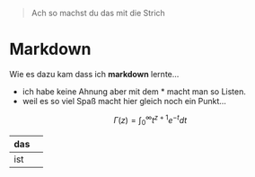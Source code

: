 > Ach so machst du das mit die Strich
 # Markdown
 Wie es dazu kam dass ich **markdown** lernte...
* ich habe keine Ahnung aber mit dem * macht man so Listen.
* weil es so viel Spaß macht hier gleich noch ein Punkt...

$$
\Gamma(z) = \int_0^\infty t^{z+1}e^{-t}dt\, 
$$

| das |  |
|--|--|
| ist |  |




<!--stackedit_data:
eyJoaXN0b3J5IjpbLTIwOTQwMDg2MzcsLTE0OTkzNDY1MDldfQ
==
-->